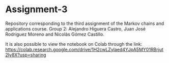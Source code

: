 # Assignment-3
Repository corresponding to the third assignment of the Markov chains and applications course. Group 2: Alejandro Higuera Castro, Juan José Rodríguez Moreno and Nicolás Gómez Castillo.

It is also possible to view the notebook on Colab through the link: https://colab.research.google.com/drive/1H2cwLZylaed4YJpA5MY01RBrjut2Iy8X?usp=sharing
